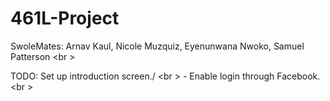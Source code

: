# 461L-Project

SwoleMates:
Arnav Kaul,  Nicole Muzquiz, Eyenunwana Nwoko, Samuel Patterson <br \>

TODO: Set up introduction screen./ <br \>
        - Enable login through Facebook. <br \>
